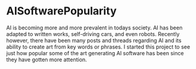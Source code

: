 # AISoftwarePopularity

AI is becoming more and more prevalent in todays society. AI has been adapted to written works, self-driving cars, and even robots.
Recently however, there have been many posts and threads regarding AI and its ability to create art from key words or phrases.
I started this project to see just how popular some of the art generating AI software has been since they have gotten more attention.

<div class="flourish-embed flourish-chart" data-src="visualisation/11165198"><script src="https://public.flourish.studio/resources/embed.js"></script></div>
